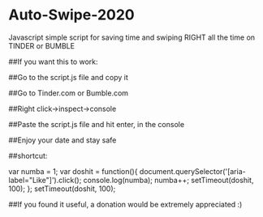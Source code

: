 # Auto-Swipe-2020

Javascript simple script for saving time and swiping RIGHT all the time on TINDER or BUMBLE

##If you want this to work: 

##Go to the script.js file and copy it

##Go to Tinder.com or Bumble.com

##Right click->inspect->console

##Paste the script.js file and hit enter, in the console

##Enjoy your date and stay safe


##shortcut: 

var numba = 1;
var doshit = function(){
    document.querySelector('[aria-label="Like"]').click();
    console.log(numba);
    numba++;
    setTimeout(doshit, 100);
};
setTimeout(doshit, 100);



##If you found it useful, a donation would be extremely appreciated :)
